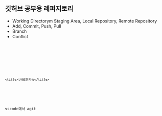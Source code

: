 ## 깃허브 공부용 레퍼지토리

- Working Directorym Staging Area, Local Repository, Remote Repository
- Add, Commit, Push, Pull
- Branch
- Conflict

<code>
    <!DOCTYPE html>
<html lang="en">
<head>
    <meta charset="UTF-8">
    <meta name="viewport" content="width=device-width, initial-scale=1.0">

    <title>t새로운기능</title>
</head>
<body>
    <p>vscode에서 agit</p>

</body>
</html>  
</code>
